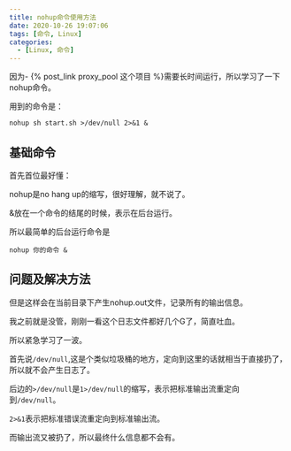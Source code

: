 ```yaml
---
title: nohup命令使用方法
date: 2020-10-26 19:07:06
tags: [命令, Linux]
categories: 
  - [Linux, 命令]
---
```

因为- {% post_link proxy_pool 这个项目 %}需要长时间运行，所以学习了一下nohup命令。

<!-- more -->

用到的命令是：

```
nohup sh start.sh >/dev/null 2>&1 &
```

## 基础命令

首先首位最好懂：

nohup是no hang up的缩写，很好理解，就不说了。

&放在一个命令的结尾的时候，表示在后台运行。

所以最简单的后台运行命令是

```
nohup 你的命令 &
```

## 问题及解决方法

但是这样会在当前目录下产生nohup.out文件，记录所有的输出信息。

我之前就是没管，刚刚一看这个日志文件都好几个G了，简直吐血。

所以紧急学习了一波。

首先说`/dev/null`,这是个类似垃圾桶的地方，定向到这里的话就相当于直接扔了，所以就不会产生日志了。

后边的`>/dev/null`是`1>/dev/null`的缩写，表示把标准输出流重定向到`/dev/null`。

`2>&1`表示把标准错误流重定向到标准输出流。

而输出流又被扔了，所以最终什么信息都不会有。